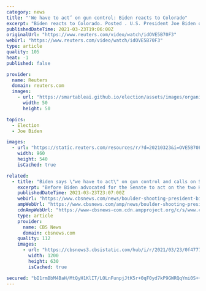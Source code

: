 ```yaml
---
category: news
title: "'We have to act’ on gun control: Biden reacts to Colorado"
excerpt: "Biden reacts to Colorado. Posted . U.S. President Joe Biden on Tuesday called for a ban on assault weapons and tighter gun control meas"
publishedDateTime: 2021-03-23T19:06:00Z
originalUrl: "https://www.reuters.com/video/watch/idOVE5B70F3"
webUrl: "https://www.reuters.com/video/watch/idOVE5B70F3"
type: article
quality: 105
heat: -1
published: false

provider:
  name: Reuters
  domain: reuters.com
  images:
    - url: "https://smartableai.github.io/election/assets/images/organizations/reuters.com-50x50.jpg"
      width: 50
      height: 50

topics:
  - Election
  - Joe Biden

images:
  - url: "https://static.reuters.com/resources/r/?d=20210323&i=OVE5B70F3&r=OVE5B70F3&t=2"
    width: 960
    height: 540
    isCached: true

related:
  - title: "Biden says \"we have to act\" on gun control and calls on Senate to close background check loophole"
    excerpt: "Before Biden advocated for the Senate to act on the two House-passed bills that would close loopholes in the background checks system, centrist Democrat Senator Joe Manchin of West Virginia told reporters that he opposes the measures. \"I mean, I come from ..."
    publishedDateTime: 2021-03-23T23:07:00Z
    webUrl: "https://www.cbsnews.com/news/boulder-shooting-president-biden-remarks-watch-live-stream-today-2021-03-23/"
    ampWebUrl: "https://www.cbsnews.com/amp/news/boulder-shooting-president-biden-remarks-watch-live-stream-today-2021-03-23/"
    cdnAmpWebUrl: "https://www-cbsnews-com.cdn.ampproject.org/c/s/www.cbsnews.com/amp/news/boulder-shooting-president-biden-remarks-watch-live-stream-today-2021-03-23/"
    type: article
    provider:
      name: CBS News
      domain: cbsnews.com
    quality: 112
    images:
      - url: "https://cbsnews3.cbsistatic.com/hub/i/r/2021/03/23/0f477749-841f-43b6-a5c7-b98a1a45ae73/thumbnail/1200x630/243cc0c97e4e49618c250b68b04cb62f/gettyimages-1308657015.jpg"
        width: 1200
        height: 630
        isCached: true

secured: "bI1rmBbM4BaH/MtQyH1KlIT/LOLnFunpjJtK5r+0qF0yd7kP9GWRQqYmi0S++0vR+TaowRnln/DL5ZzRi7l3PbpLM8SDxqtwbRD1PUpMr7hyxiJvxgODvcLAuPKwSKy71NkPnj7AlOMoiX0MPRxErwJ4goR9pid8HZ2rSldA4cX91xRMH/da7svU/LFNtPscEMy/YoPXIjWsdnfMc/ucDn8xmEcTtiIFGUcIrMBd8BG8yXpSGoVQ+YS7HwVbhurZXEtoIxt8XuBiLJCGQ9KyXe3P+XmmF6wn/gNMAlPsMZsESvy0mTmurgstrGvETctxZo9wp3Dw5xG755+c/dxG0WU9WkFYPq0X214AV7/uzaM=;EmHfRqUEfLwFyqb6EyILMw=="
---
```


